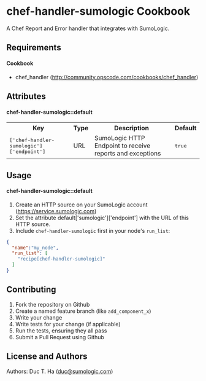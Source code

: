 chef-handler-sumologic Cookbook
===============================
A Chef Report and Error handler that integrates with SumoLogic. 

Requirements
------------

#### Cookbook 
- chef_handler (http://community.opscode.com/cookbooks/chef_handler)

Attributes
----------
#### chef-handler-sumologic::default
<table>
  <tr>
    <th>Key</th>
    <th>Type</th>
    <th>Description</th>
    <th>Default</th>
  </tr>
  <tr>
    <td><tt>['chef-handler-sumologic']['endpoint']</tt></td>
    <td>URL</td>
    <td>SumoLogic HTTP Endpoint to receive reports and exceptions</td>
    <td><tt>true</tt></td>
  </tr>
</table>

Usage
-----
#### chef-handler-sumologic::default
1. Create an HTTP source on your SumoLogic account (https://service.sumologic.com)
2. Set the attribute default['sumologic']['endpoint'] with the URL of this HTTP source.
3. Include `chef-handler-sumologic` first in your node's `run_list`:

```json
{
  "name":"my_node",
  "run_list": [
    "recipe[chef-handler-sumologic]"
  ]
}
```

Contributing
------------
1. Fork the repository on Github
2. Create a named feature branch (like `add_component_x`)
3. Write your change
4. Write tests for your change (if applicable)
5. Run the tests, ensuring they all pass
6. Submit a Pull Request using Github

License and Authors
-------------------
Authors:
Duc T. Ha (duc@sumologic.com)
 
